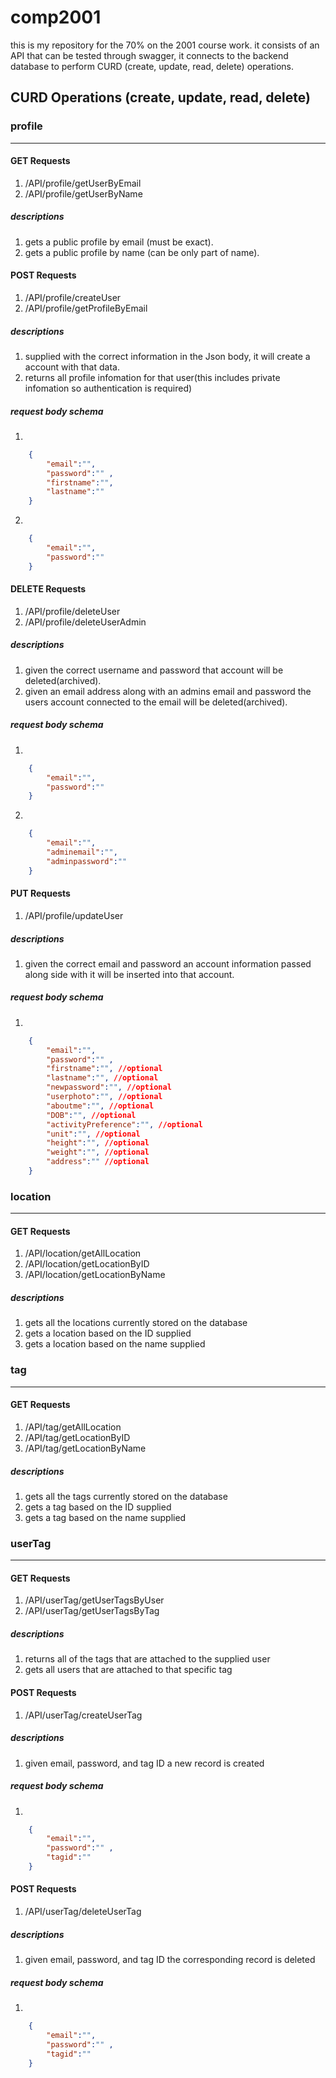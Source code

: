 # comp2001
this is my repository for the 70% on the 2001 course work. it consists of an API that can be tested through swagger, it connects to the backend database to perform CURD (create, update, read, delete) operations.

## CURD Operations (create, update, read, delete)

### profile
-------
#### GET Requests
1. /API/profile/getUserByEmail
2. /API/profile/getUserByName
##### descriptions
1. gets a public profile by email (must be exact).
2. gets a public profile by name (can be only part of name).

#### POST Requests
1. /API/profile/createUser
2. /API/profile/getProfileByEmail
##### descriptions
1. supplied with the correct information in the Json body, it will create a account with that data.
2. returns all profile infomation for that user(this includes private infomation so authentication is required)
##### request body schema
1. 
``` json
    {
        "email":"",
        "password":"" ,
        "firstname":"",
        "lastname":""
    }
``` 
2. 
``` json
    {
        "email":"",
        "password":""
    }
``` 

#### DELETE Requests
1. /API/profile/deleteUser
2. /API/profile/deleteUserAdmin
##### descriptions
1. given the correct username and password that account will be deleted(archived).
2. given an email address along with an admins email and password the users account connected to the email will be deleted(archived).
##### request body schema
1. 
``` json
    {
        "email":"",
        "password":""
    }
```
2. 
``` json
    {
        "email":"",
        "adminemail":"",
        "adminpassword":""
    }
```

#### PUT Requests
1. /API/profile/updateUser
##### descriptions
1. given the correct email and password an account information passed along side with it will be inserted into that account.
##### request body schema
1. 
``` json
    {
        "email":"",
        "password":"" ,
        "firstname":"", //optional
        "lastname":"", //optional
        "newpassword":"", //optional
        "userphoto":"", //optional
        "aboutme":"", //optional
        "DOB":"", //optional
        "activityPreference":"", //optional
        "unit":"", //optional
        "height":"", //optional
        "weight":"", //optional
        "address":"" //optional
    }
``` 



### location
------
#### GET Requests
1. /API/location/getAllLocation
2. /API/location/getLocationByID
3. /API/location/getLocationByName
##### descriptions
1. gets all the locations currently stored on the database
2. gets a location based on the ID supplied
3. gets a location based on the name supplied

### tag
------
#### GET Requests
1. /API/tag/getAllLocation
2. /API/tag/getLocationByID
3. /API/tag/getLocationByName
##### descriptions
1. gets all the tags currently stored on the database
2. gets a tag based on the ID supplied
3. gets a tag based on the name supplied

### userTag
------
#### GET Requests
1. /API/userTag/getUserTagsByUser
2. /API/userTag/getUserTagsByTag
##### descriptions
1. returns all of the tags that are attached to the supplied user
2. gets all users that are attached to that specific tag

#### POST Requests
1. /API/userTag/createUserTag
##### descriptions
1. given email, password, and tag ID a new record is created
##### request body schema
1. 
``` json
    {
        "email":"",
        "password":"" ,
        "tagid":""
    }
``` 

#### POST Requests
1. /API/userTag/deleteUserTag
##### descriptions
1. given email, password, and tag ID the corresponding record is deleted
##### request body schema
1. 
``` json
    {
        "email":"",
        "password":"" ,
        "tagid":""
    }
``` 
